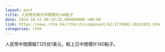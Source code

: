 ```yaml
---
layout: post
title: 人民幣兌美元中間價升140點子
date: 2024-10-31 09:19:32.000000000 +08:00
link: https://news.rthk.hk/rthk/ch/component/k2/1776962-20241031.htm
categories: rthk
---
```


人民幣中間價報7.125兌1美元，較上日中間價升140點子。
